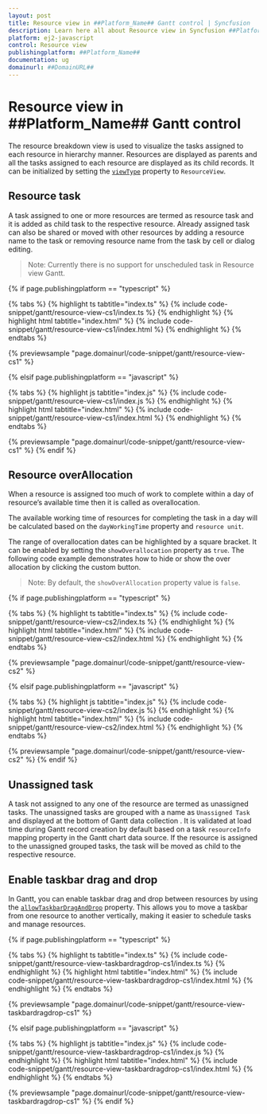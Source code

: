 ```yaml
---
layout: post
title: Resource view in ##Platform_Name## Gantt control | Syncfusion
description: Learn here all about Resource view in Syncfusion ##Platform_Name## Gantt control of Syncfusion Essential JS 2 and more.
platform: ej2-javascript
control: Resource view 
publishingplatform: ##Platform_Name##
documentation: ug
domainurl: ##DomainURL##
---
```


# Resource view in ##Platform_Name## Gantt control

The resource breakdown view is used to visualize the tasks assigned to each resource in hierarchy manner. Resources are displayed as parents and all the tasks assigned to each resource are displayed as its child records. It can be initialized by setting the [`viewType`](../api/gantt/#viewtype) property to `ResourceView`.

## Resource task

A task assigned to one or more resources are termed as resource task and it is added as child task to the respective resource. Already assigned task can also be shared or moved with other resources by adding a resource name to the task or removing resource name from the task by cell or dialog editing.

>Note: Currently there is no support for unscheduled task in Resource view Gantt.

{% if page.publishingplatform == "typescript" %}

 {% tabs %}
{% highlight ts tabtitle="index.ts" %}
{% include code-snippet/gantt/resource-view-cs1/index.ts %}
{% endhighlight %}
{% highlight html tabtitle="index.html" %}
{% include code-snippet/gantt/resource-view-cs1/index.html %}
{% endhighlight %}
{% endtabs %}
        
{% previewsample "page.domainurl/code-snippet/gantt/resource-view-cs1" %}

{% elsif page.publishingplatform == "javascript" %}

{% tabs %}
{% highlight js tabtitle="index.js" %}
{% include code-snippet/gantt/resource-view-cs1/index.js %}
{% endhighlight %}
{% highlight html tabtitle="index.html" %}
{% include code-snippet/gantt/resource-view-cs1/index.html %}
{% endhighlight %}
{% endtabs %}

{% previewsample "page.domainurl/code-snippet/gantt/resource-view-cs1" %}
{% endif %}

## Resource overAllocation

When a resource is assigned too much of work to complete within a day of resource’s available time then it is called as overallocation.

The available working time of resources for completing the task in a day will be calculated based on the `dayWorkingTime` property and `resource unit`.

The range of overallocation dates can be highlighted by a square bracket. It can be enabled by setting the `showOverallocation` property as `true`. The following code example demonstrates how to hide or show the over allocation by clicking the custom button.

>Note: By default, the `showOverAllocation` property value is `false`.

{% if page.publishingplatform == "typescript" %}

 {% tabs %}
{% highlight ts tabtitle="index.ts" %}
{% include code-snippet/gantt/resource-view-cs2/index.ts %}
{% endhighlight %}
{% highlight html tabtitle="index.html" %}
{% include code-snippet/gantt/resource-view-cs2/index.html %}
{% endhighlight %}
{% endtabs %}
        
{% previewsample "page.domainurl/code-snippet/gantt/resource-view-cs2" %}

{% elsif page.publishingplatform == "javascript" %}

{% tabs %}
{% highlight js tabtitle="index.js" %}
{% include code-snippet/gantt/resource-view-cs2/index.js %}
{% endhighlight %}
{% highlight html tabtitle="index.html" %}
{% include code-snippet/gantt/resource-view-cs2/index.html %}
{% endhighlight %}
{% endtabs %}

{% previewsample "page.domainurl/code-snippet/gantt/resource-view-cs2" %}
{% endif %}

## Unassigned task

A task not assigned to any one of the resource are termed as unassigned tasks. The unassigned tasks are grouped with a name as `Unassigned Task` and displayed at the bottom of Gantt data collection . It is validated at load time during Gantt record creation by default based on a task `resourceInfo` mapping property in the Gantt chart data source. If the resource is assigned to the unassigned grouped tasks, the task will be moved as child to the respective resource.

## Enable taskbar drag and drop

In Gantt, you can enable taskbar drag and drop between resources by using the [`allowTaskbarDragAndDrop`](../api/gantt/#allowtaskbardraganddrop) property. This allows you to move a taskbar from one resource to another vertically, making it easier to schedule tasks and manage resources.

{% if page.publishingplatform == "typescript" %}

 {% tabs %}
{% highlight ts tabtitle="index.ts" %}
{% include code-snippet/gantt/resource-view-taskbardragdrop-cs1/index.ts %}
{% endhighlight %}
{% highlight html tabtitle="index.html" %}
{% include code-snippet/gantt/resource-view-taskbardragdrop-cs1/index.html %}
{% endhighlight %}
{% endtabs %}
        
{% previewsample "page.domainurl/code-snippet/gantt/resource-view-taskbardragdrop-cs1" %}

{% elsif page.publishingplatform == "javascript" %}

{% tabs %}
{% highlight js tabtitle="index.js" %}
{% include code-snippet/gantt/resource-view-taskbardragdrop-cs1/index.js %}
{% endhighlight %}
{% highlight html tabtitle="index.html" %}
{% include code-snippet/gantt/resource-view-taskbardragdrop-cs1/index.html %}
{% endhighlight %}
{% endtabs %}

{% previewsample "page.domainurl/code-snippet/gantt/resource-view-taskbardragdrop-cs1" %}
{% endif %}